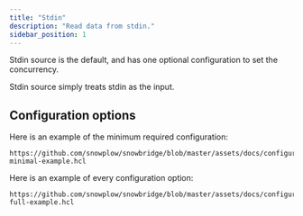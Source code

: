 ```yaml
---
title: "Stdin"
description: "Read data from stdin."
sidebar_position: 1
---
```


Stdin source is the default, and has one optional configuration to set the concurrency. 

Stdin source simply treats stdin as the input.

## Configuration options

Here is an example of the minimum required configuration:

```hcl reference
https://github.com/snowplow/snowbridge/blob/master/assets/docs/configuration/sources/stdin-minimal-example.hcl
```

Here is an example of every configuration option:

```hcl reference
https://github.com/snowplow/snowbridge/blob/master/assets/docs/configuration/sources/stdin-full-example.hcl
```
